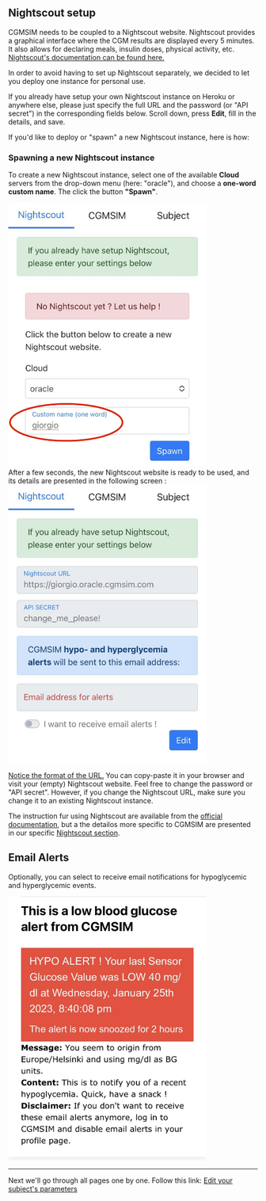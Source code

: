 ## Nightscout setup

CGMSIM needs to be coupled to a Nightscout website. Nightscout provides a graphical interface where the CGM results are displayed every 5 minutes. It also allows for declaring meals, insulin doses, physical activity, etc. <a href="https://nightscout.github.io" target="_blank">Nightscout's documentation can be found here.</a>

In order to avoid having to set up Nightscout separately, we decided to let you deploy one instance for personal use.

If you already have setup your own Nightscout instance on Heroku or anywhere else, please just specify the full URL and the password (or "API secret") in the corresponding fields below. Scroll down, press **Edit**, fill in the details, and save. 

If you'd like to deploy or "spawn" a new Nightscout instance, here is how:

### Spawning a new Nightscout instance

To create a new Nightscout instance, select one of the available **Cloud** servers from the drop-down menu (here: "oracle"), and choose a **one-word custom name**. The click the button **"Spawn"**.

<img src="../img/spawn2.jpg" alt="Random Create" width="400"/>

<br>
After a few seconds, the new Nightscout website is ready to be used, and its details are presented in the following screen :

<img src="../img/spawn3.jpg" alt="Random Create" width="400"/>

<u>Notice the format of the URL.</u> You can copy-paste it in your browser and visit your (empty) Nightscout website. Feel free to change the password or "API secret". However, if you change the Nightscout URL, make sure you change it to an existing Nightscout instance.

The instruction fur using Nightscout are available from the <a href="https://nightscout.github.io" target="_blank">official documentation</a>, but a the detailos more specific to CGMSIM are presented in our specific [Nightscout section](../nightscout/profile.md).

## Email Alerts
Optionally, you can select to receive email notifications for hypoglycemic and hyperglycemic events.

<img src="../img/alert.jpg" alt="Random Create" width="400"/>

<hr>

Next we'll go through all pages one by one. Follow this link: [Edit your subject's parameters](subject.md)

<br>
